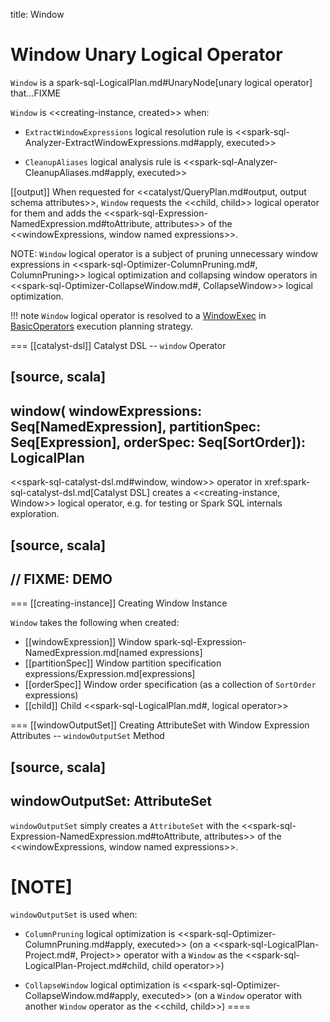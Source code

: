 title: Window

# Window Unary Logical Operator

`Window` is a spark-sql-LogicalPlan.md#UnaryNode[unary logical operator] that...FIXME

`Window` is <<creating-instance, created>> when:

* `ExtractWindowExpressions` logical resolution rule is <<spark-sql-Analyzer-ExtractWindowExpressions.md#apply, executed>>

* `CleanupAliases` logical analysis rule is <<spark-sql-Analyzer-CleanupAliases.md#apply, executed>>

[[output]]
When requested for <<catalyst/QueryPlan.md#output, output schema attributes>>, `Window` requests the <<child, child>> logical operator for them and adds the <<spark-sql-Expression-NamedExpression.md#toAttribute, attributes>> of the <<windowExpressions, window named expressions>>.

NOTE: `Window` logical operator is a subject of pruning unnecessary window expressions in <<spark-sql-Optimizer-ColumnPruning.md#, ColumnPruning>> logical optimization and collapsing window operators in <<spark-sql-Optimizer-CollapseWindow.md#, CollapseWindow>> logical optimization.

!!! note
    `Window` logical operator is resolved to a [WindowExec](../physical-operators/WindowExec.md) in [BasicOperators](../execution-planning-strategies/BasicOperators.md#Window) execution planning strategy.

=== [[catalyst-dsl]] Catalyst DSL -- `window` Operator

[source, scala]
----
window(
  windowExpressions: Seq[NamedExpression],
  partitionSpec: Seq[Expression],
  orderSpec: Seq[SortOrder]): LogicalPlan
----

<<spark-sql-catalyst-dsl.md#window, window>> operator in xref:spark-sql-catalyst-dsl.md[Catalyst DSL] creates a <<creating-instance, Window>> logical operator, e.g. for testing or Spark SQL internals exploration.

[source, scala]
----
// FIXME: DEMO
----

=== [[creating-instance]] Creating Window Instance

`Window` takes the following when created:

* [[windowExpression]] Window spark-sql-Expression-NamedExpression.md[named expressions]
* [[partitionSpec]] Window partition specification expressions/Expression.md[expressions]
* [[orderSpec]] Window order specification (as a collection of `SortOrder` expressions)
* [[child]] Child <<spark-sql-LogicalPlan.md#, logical operator>>

=== [[windowOutputSet]] Creating AttributeSet with Window Expression Attributes -- `windowOutputSet` Method

[source, scala]
----
windowOutputSet: AttributeSet
----

`windowOutputSet` simply creates a `AttributeSet` with the <<spark-sql-Expression-NamedExpression.md#toAttribute, attributes>> of the <<windowExpressions, window named expressions>>.

[NOTE]
====
`windowOutputSet` is used when:

* `ColumnPruning` logical optimization is <<spark-sql-Optimizer-ColumnPruning.md#apply, executed>> (on a <<spark-sql-LogicalPlan-Project.md#, Project>> operator with a `Window` as the <<spark-sql-LogicalPlan-Project.md#child, child operator>>)

* `CollapseWindow` logical optimization is <<spark-sql-Optimizer-CollapseWindow.md#apply, executed>> (on a `Window` operator with another `Window` operator as the <<child, child>>)
====
